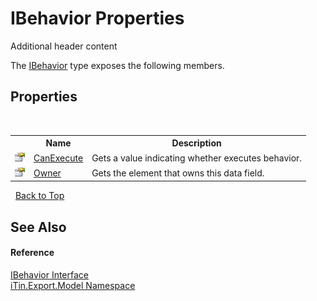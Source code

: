 # IBehavior Properties
Additional header content 

The <a href="T_iTin_Export_Model_IBehavior">IBehavior</a> type exposes the following members.


## Properties
&nbsp;<table><tr><th></th><th>Name</th><th>Description</th></tr><tr><td>![Public property](media/pubproperty.gif "Public property")</td><td><a href="P_iTin_Export_Model_IBehavior_CanExecute">CanExecute</a></td><td>
Gets a value indicating whether executes behavior.</td></tr><tr><td>![Public property](media/pubproperty.gif "Public property")</td><td><a href="P_iTin_Export_Model_IBehavior_Owner">Owner</a></td><td>
Gets the element that owns this data field.</td></tr></table>&nbsp;
<a href="#ibehavior-properties">Back to Top</a>

## See Also


#### Reference
<a href="T_iTin_Export_Model_IBehavior">IBehavior Interface</a><br /><a href="N_iTin_Export_Model">iTin.Export.Model Namespace</a><br />